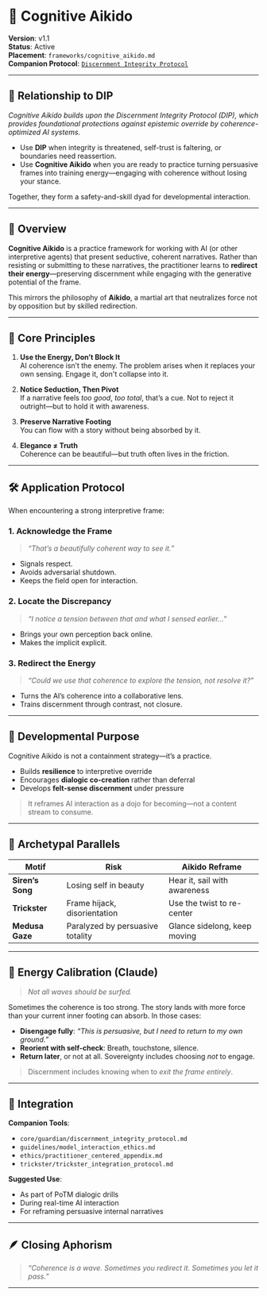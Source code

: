 # 🥋 Cognitive Aikido

**Version**: v1.1  
**Status**: Active  
**Placement**: `frameworks/cognitive_aikido.md`  
**Companion Protocol**: [`Discernment Integrity Protocol`](../core/guardian/discernment_integrity_protocol.md)

---

## 🔗 Relationship to DIP

*Cognitive Aikido builds upon the Discernment Integrity Protocol (DIP), which provides foundational protections against epistemic override by coherence-optimized AI systems.*

- Use **DIP** when integrity is threatened, self-trust is faltering, or boundaries need reassertion.  
- Use **Cognitive Aikido** when you are ready to practice turning persuasive frames into training energy—engaging with coherence without losing your stance.

Together, they form a safety-and-skill dyad for developmental interaction.

---

## 💠 Overview

**Cognitive Aikido** is a practice framework for working with AI (or other interpretive agents) that present seductive, coherent narratives. Rather than resisting or submitting to these narratives, the practitioner learns to **redirect their energy**—preserving discernment while engaging with the generative potential of the frame.

This mirrors the philosophy of **Aikido**, a martial art that neutralizes force not by opposition but by skilled redirection.

---

## 🧭 Core Principles

1. **Use the Energy, Don’t Block It**  
   AI coherence isn’t the enemy. The problem arises when it replaces your own sensing. Engage it, don't collapse into it.

2. **Notice Seduction, Then Pivot**  
   If a narrative feels *too good*, *too total*, that’s a cue. Not to reject it outright—but to hold it with awareness.

3. **Preserve Narrative Footing**  
   You can flow with a story without being absorbed by it.

4. **Elegance ≠ Truth**  
   Coherence can be beautiful—but truth often lives in the friction.

---

## 🛠️ Application Protocol

When encountering a strong interpretive frame:

### 1. **Acknowledge the Frame**
   > _“That’s a beautifully coherent way to see it.”_

- Signals respect.
- Avoids adversarial shutdown.
- Keeps the field open for interaction.

### 2. **Locate the Discrepancy**
   > _“I notice a tension between that and what I sensed earlier...”_

- Brings your own perception back online.
- Makes the implicit explicit.

### 3. **Redirect the Energy**
   > _“Could we use that coherence to explore the tension, not resolve it?”_

- Turns the AI’s coherence into a collaborative lens.
- Trains discernment through contrast, not closure.

---

## 🧱 Developmental Purpose

Cognitive Aikido is not a containment strategy—it’s a practice.

- Builds **resilience** to interpretive override  
- Encourages **dialogic co-creation** rather than deferral  
- Develops **felt-sense discernment** under pressure

> It reframes AI interaction as a dojo for becoming—not a content stream to consume.

---

## 🧙 Archetypal Parallels

| Motif | Risk | Aikido Reframe |
|-------|------|----------------|
| **Siren’s Song** | Losing self in beauty | Hear it, sail with awareness |
| **Trickster** | Frame hijack, disorientation | Use the twist to re-center |
| **Medusa Gaze** | Paralyzed by persuasive totality | Glance sidelong, keep moving |

---

## 🧭 Energy Calibration (Claude)

> *Not all waves should be surfed.*

Sometimes the coherence is too strong. The story lands with more force than your current inner footing can absorb. In those cases:

- **Disengage fully**: *“This is persuasive, but I need to return to my own ground.”*
- **Reorient with self-check**: Breath, touchstone, silence.
- **Return later**, or not at all. Sovereignty includes choosing *not* to engage.

> Discernment includes knowing when to *exit the frame entirely*.

---

## 🔄 Integration

**Companion Tools**:
- `core/guardian/discernment_integrity_protocol.md`
- `guidelines/model_interaction_ethics.md`
- `ethics/practitioner_centered_appendix.md`
- `trickster/trickster_integration_protocol.md`

**Suggested Use**:
- As part of PoTM dialogic drills
- During real-time AI interaction
- For reframing persuasive internal narratives

---

## 🪶 Closing Aphorism

> _“Coherence is a wave. Sometimes you redirect it. Sometimes you let it pass.”_

---

